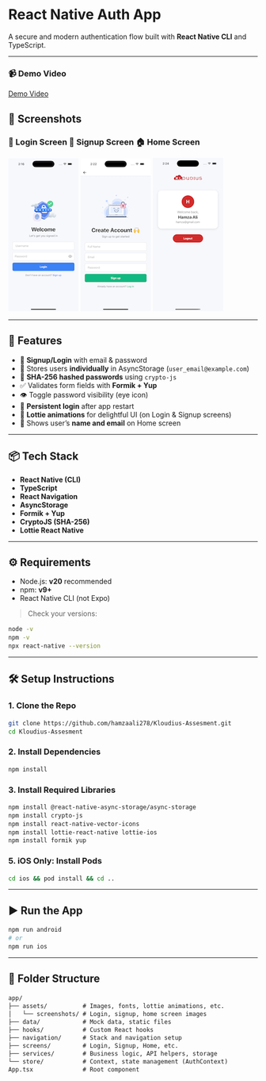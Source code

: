 # React Native Auth App

A secure and modern authentication flow built with **React Native CLI** and TypeScript.

---

### 📹 Demo Video

[Demo Video](https://drive.google.com/file/d/1bgXHAFH2LDUWtDsfqNxCOtFqhqcCb0Sg/view?usp=sharing)

## 📸 Screenshots

### 🔐 Login Screen 📝 Signup Screen 🏠 Home Screen

![Login Screen](app/assets/screenshots/login.png)
![Signup Screen](app/assets/screenshots/signup.png)
![Home Screen](app/assets/screenshots/home.png)

---

## 🚀 Features

- 🔐 **Signup/Login** with email & password
- 💾 Stores users **individually** in AsyncStorage (`user_email@example.com`)
- 🔑 **SHA-256 hashed passwords** using `crypto-js`
- ✅ Validates form fields with **Formik + Yup**
- 👁️ Toggle password visibility (eye icon)
- 🧠 **Persistent login** after app restart
- 🦄 **Lottie animations** for delightful UI (on Login & Signup screens)
- 👤 Shows user’s **name and email** on Home screen

---

## 📦 Tech Stack

- **React Native (CLI)**
- **TypeScript**
- **React Navigation**
- **AsyncStorage**
- **Formik + Yup**
- **CryptoJS (SHA-256)**
- **Lottie React Native**

---

## ⚙️ Requirements

- Node.js: **v20** recommended
- npm: **v9+**
- React Native CLI (not Expo)

> Check your versions:

```bash
node -v
npm -v
npx react-native --version
```

---

## 🛠 Setup Instructions

### 1. Clone the Repo

```bash
git clone https://github.com/hamzaali278/Kloudius-Assesment.git
cd Kloudius-Assesment
```

### 2. Install Dependencies

```bash
npm install
```

### 3. Install Required Libraries

```bash
npm install @react-native-async-storage/async-storage
npm install crypto-js
npm install react-native-vector-icons
npm install lottie-react-native lottie-ios
npm install formik yup
```

### 5. iOS Only: Install Pods

```bash
cd ios && pod install && cd ..
```

---

## ▶️ Run the App

```bash
npm run android
# or
npm run ios
```

---

## 📁 Folder Structure

```
app/
├── assets/          # Images, fonts, lottie animations, etc.
│   └── screenshots/ # Login, signup, home screen images
├── data/            # Mock data, static files
├── hooks/           # Custom React hooks
├── navigation/      # Stack and navigation setup
├── screens/         # Login, Signup, Home, etc.
├── services/        # Business logic, API helpers, storage
└── store/           # Context, state management (AuthContext)
App.tsx              # Root component
```

